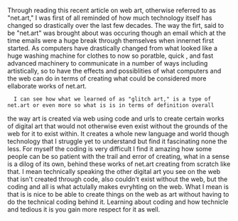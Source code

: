 

Through reading this recent article on web art, otherwise referred to as "net.art," I was first of all reminded of how much 
technology itself has changed so drastically over the last few decades. The way the firt, said to be "net.art" was 
brought about was occuring though an email which at the time emails were a huge break through themselves when innernet first started. 
As computers have drastically changed from what looked like a huge washing machine for clothes to now so poratble, quick , and fast
advanced machinery to communicate in a number of ways including artistically, so to have the effects and possiblities of what computers and the web can do
in terms of creating what could be considered more ellaborate works of net.art. 
      
      
      I can see how what we learned of as "glitch art," is a type of net.art or even more so what is is in terms of definition overall
the way art is created via web using code and urls to create certain works of digital art that would not otherwise even exist without 
the grounds of the web for it to exist within. It creates a whole new language and world though technology that I struggle yet to understand 
but find it fascinating none the less. For myself the coding is very difficult I find it amazing how some people can be so 
patient with the trail and error of creating, what in a sense is a dilog of its own, behind these works of net.art creating from 
scratch like that. I mean technically speaking the other digital art you see on the web that isn't created through code, also couldn't exist 
without the web, but the coding and all is what actulally makes evryhting on the web. What I mean is that is is nice to be able to 
create things on the web as art without having to do the technical coding behind it. Learning about coding and how technicle and 
tedious it is you gain more respect for it as well. 
